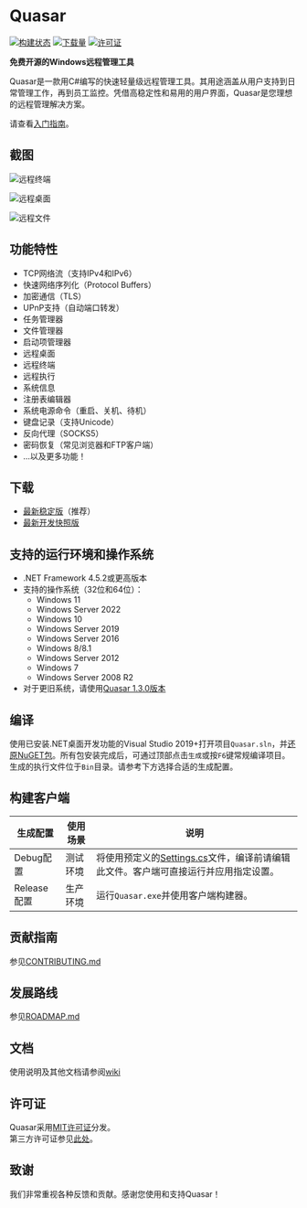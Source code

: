 # Quasar

[![构建状态](https://ci.appveyor.com/api/projects/status/5857hfy6r1ltb5f2?svg=true)](https://ci.appveyor.com/project/MaxXor/quasar)
[![下载量](https://img.shields.io/github/downloads/quasar/Quasar/total.svg)](https://github.com/quasar/Quasar/releases)
[![许可证](https://img.shields.io/github/license/quasar/Quasar.svg)](LICENSE)

**免费开源的Windows远程管理工具**

Quasar是一款用C#编写的快速轻量级远程管理工具。其用途涵盖从用户支持到日常管理工作，再到员工监控。凭借高稳定性和易用的用户界面，Quasar是您理想的远程管理解决方案。

请查看[入门指南](https://github.com/quasar/Quasar/wiki/Getting-Started)。

## 截图

![远程终端](Images/remote-shell.png)

![远程桌面](Images/remote-desktop.png)

![远程文件](Images/remote-files.png)

## 功能特性
* TCP网络流（支持IPv4和IPv6）
* 快速网络序列化（Protocol Buffers）
* 加密通信（TLS）
* UPnP支持（自动端口转发）
* 任务管理器
* 文件管理器
* 启动项管理器
* 远程桌面
* 远程终端
* 远程执行
* 系统信息
* 注册表编辑器
* 系统电源命令（重启、关机、待机）
* 键盘记录（支持Unicode）
* 反向代理（SOCKS5）
* 密码恢复（常见浏览器和FTP客户端）
* ...以及更多功能！

## 下载
* [最新稳定版](https://github.com/quasar/Quasar/releases)（推荐）
* [最新开发快照版](https://ci.appveyor.com/project/MaxXor/quasar)

## 支持的运行环境和操作系统
* .NET Framework 4.5.2或更高版本
* 支持的操作系统（32位和64位）：
  * Windows 11
  * Windows Server 2022
  * Windows 10
  * Windows Server 2019
  * Windows Server 2016
  * Windows 8/8.1
  * Windows Server 2012
  * Windows 7
  * Windows Server 2008 R2
* 对于更旧系统，请使用[Quasar 1.3.0版本](https://github.com/quasar/Quasar/releases/tag/v1.3.0.0)

## 编译
使用已安装.NET桌面开发功能的Visual Studio 2019+打开项目`Quasar.sln`，并[还原NuGET包](https://docs.microsoft.com/en-us/nuget/consume-packages/package-restore)。所有包安装完成后，可通过顶部点击`生成`或按`F6`键常规编译项目。生成的执行文件位于`Bin`目录。请参考下方选择合适的生成配置。

## 构建客户端
| 生成配置         | 使用场景       | 说明  
| ----------------|--------------|--------------
| Debug配置       | 测试环境      | 将使用预定义的[Settings.cs](/Quasar.Client/Config/Settings.cs)文件，编译前请编辑此文件。客户端可直接运行并应用指定设置。
| Release配置     | 生产环境      | 运行`Quasar.exe`并使用客户端构建器。

## 贡献指南
参见[CONTRIBUTING.md](CONTRIBUTING.md)

## 发展路线
参见[ROADMAP.md](ROADMAP.md)

## 文档
使用说明及其他文档请参阅[wiki](https://github.com/quasar/Quasar/wiki)

## 许可证
Quasar采用[MIT许可证](LICENSE)分发。  
第三方许可证参见[此处](Licenses)。

## 致谢
我们非常重视各种反馈和贡献。感谢您使用和支持Quasar！
